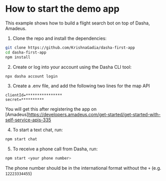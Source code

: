# How to start the demo app

This example shows how to build a flight search bot on top of Dasha, Amadeus.

1. Clone the repo and install the dependencies:

```sh
git clone https://github.com/KrishnaGadia/dasha-first-app
cd dasha-first-app
npm install
```

2. Create or log into your account using the Dasha CLI tool:

```sh
npx dasha account login
```

3. Create a .env file, and add the following two lines for the map API
```
clientId=****************
secret=**********
```
You will get this after registering the app on [Amadeus]https://developers.amadeus.com/get-started/get-started-with-self-service-apis-335

4. To start a text chat, run:

```sh
npm start chat
```

5. To receive a phone call from Dasha, run:

```sh
npm start <your phone number>
```

The phone number should be in the international format without the `+` (e.g. `12223334455`)

